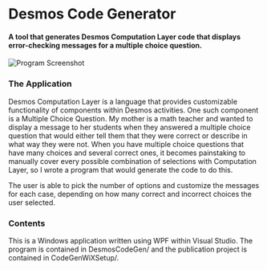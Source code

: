 <h1>Desmos Code Generator</h1>

<h4>A tool that generates Desmos Computation Layer code that displays error-checking messages for a multiple choice question.</h4>

![Program Screenshot](../examples/ProgramScreenshot.png)

<h3>The Application</h3>
Desmos Computation Layer is a language that provides customizable functionality of components within Desmos activities.
One such component is a Multiple Choice Question. My mother is a math teacher and wanted to display a message to her students when they answered a multiple choice question that would either tell them
that they were correct or describe in what way they were not.
When you have multiple choice questions that have many choices and several correct ones, it becomes painstaking to manually cover every possible combination of selections with Computation Layer, so
I wrote a program that would generate the code to do this.

The user is able to pick the number of options and customize the messages for each case, depending on how many correct and incorrect choices the user selected.

<h3>Contents</h3>

This is a Windows application written using WPF within Visual Studio. The program is contained in DesmosCodeGen/ and the publication project is contained in CodeGenWiXSetup/.